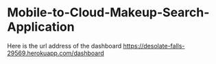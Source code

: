 # Mobile-to-Cloud-Makeup-Search-Application

Here is the url address of the dashboard
https://desolate-falls-29569.herokuapp.com/dashboard
